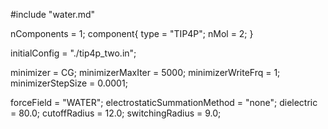 #include "water.md"

nComponents = 1;
component{
  type = "TIP4P";
  nMol = 2;
}

initialConfig = "./tip4p_two.in";

minimizer = CG;
minimizerMaxIter = 5000;
minimizerWriteFrq = 1;
minimizerStepSize = 0.0001;

forceField = "WATER";
electrostaticSummationMethod = "none";
dielectric = 80.0;
cutoffRadius = 12.0;
switchingRadius = 9.0;
